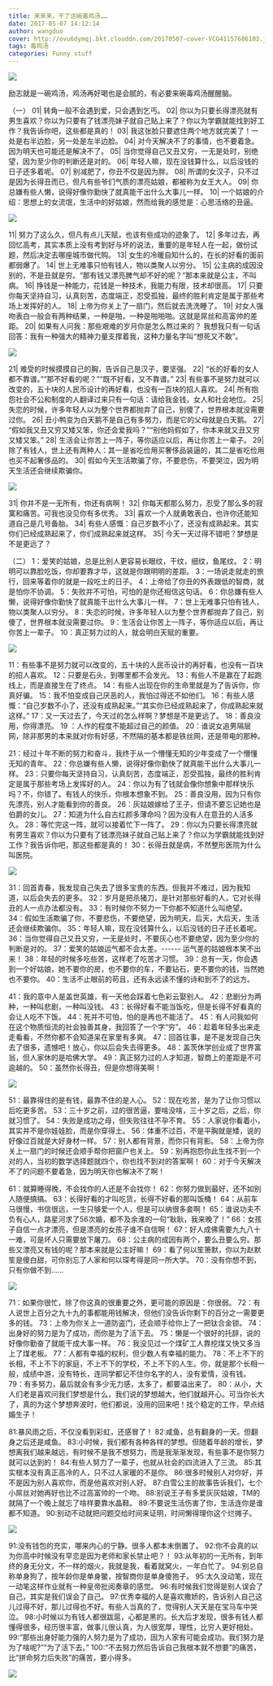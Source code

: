 ```yaml
---
title: 来来来，干了这碗毒鸡汤……
date: 2017-05-07 14:12:14
author: wangduo
cover: http://ovu6dymqj.bkt.clouddn.com/20170507-cover-VCG41157686103.jpg
tags: 毒鸡汤
categories: Funny stuff
---
```


![](http://ovu6dymqj.bkt.clouddn.com/20170507-post/1.jpg)

励志就是一碗鸡汤，鸡汤再好喝也是会腻的，有必要来碗毒鸡汤醒醒脑。

（一）
01| 转角一般不会遇到爱，只会遇到乞丐。
02| 你以为只要长得漂亮就有男生喜欢？你以为只要有了钱漂亮妹子就自己贴上来了？你以为学霸就能找到好工作？我告诉你吧，这些都是真的！
03| 我这张脸只要遮住两个地方就完美了！一处是右半边脸，另一处是左半边脸。
04| 对今天解决不了的事情，也不要着急。因为明天也可能还是解决不了。
05| 当你觉得自己又丑又穷，一无是处时，别绝望，因为至少你的判断还是对的。
06| 年轻人嘛，现在没钱算什么，以后没钱的日子还多着呢。
07| 别减肥了，你丑不仅是因为胖。
08| 所谓的女汉子，只不过是因为长得丑而已，但凡有些爷们气质的漂亮姑娘，都被称为女王大人。
09| 你总嫌有些人懒，说得好像你勤快了就真能干出什么大事儿一样。
10| 一个姑娘的介绍：思想上的女流氓，生活中的好姑娘，然而给我的感觉是：心思活络的丑逼。

![](http://ovu6dymqj.bkt.clouddn.com/20170507-post/2.jpg)

11| 努力了这么久，但凡有点儿天赋，也该有些成功的迹象了。
12| 多年过去，再回忆高考，其实本质上没有考到好与坏的说法，重要的是年轻人在一起，做份试题，然后决定去哪座城市做代购。
13| 女生的冷暖自知什么的，在长的好看的面前都弱爆了。
14| 世上无难事只怕有钱人，物以类聚人以穷分。
15| 公主病的成因没别的，不是丑就是穷。“那有钱又漂亮脾气却不好的呢？”那本来就是公主，不叫病。
16| 挣钱是一种能力，花钱是一种技术，我能力有限，技术却很高。
17| 只要你每天坚持自习，认真刻苦，态度端正，忍受孤独，最终的胜利肯定是属于那些考场上发挥好的人。
18| 上帝为你关上了一扇门，然后就去洗洗睡了。
19| 对女人强吻表白一般会有两种结果，一种是啪，一种是啪啪啪。这就是屌丝和高富帅的差距。
20| 如果有人问我：那些艰难的岁月你是怎么熬过来的？ 我想我只有一句话回答：我有一种强大的精神力量支撑着我，这种力量名字叫“想死又不敢”。

![](http://ovu6dymqj.bkt.clouddn.com/20170507-post/3.jpg)

21| 难受的时候摸摸自己的胸，告诉自己是汉子，要坚强。
22| “长的好看的女人都不靠谱。”“那不好看的呢？”“既不好看，又不靠谱。”
23| 有些事不是努力就可以改变的，五十块的人民币设计的再好看，也没有一百块的招人喜欢。
24| 所有抱怨社会不公和制度的人翻译过来只有一句话：请给我金钱，女人和社会地位。
25| 失恋的时候，许多年轻人以为整个世界都抛弃了自己，别傻了，世界根本就没需要过你。
26| 丑小鸭变为白天鹅不是自己有多努力，而是它的父母就是白天鹅。
27| “假如我又丑又穷又矮又笨，你还会爱我吗？”“别他妈假如了，你本来就又丑又穷又矮又笨。”
28| 生活会让你苦上一阵子，等你适应以后，再让你苦上一辈子。
29| 除了有钱人，世上还有两种人：其一是省吃俭用买奢侈品装逼的，其二是省吃俭用也买不起奢侈品的。
30| 假如今天生活欺骗了你，不要悲伤，不要哭泣，因为明天生活还会继续欺骗你。

![](http://ovu6dymqj.bkt.clouddn.com/20170507-post/4.jpg)

31| 你并不是一无所有，你还有病啊！
32| 你每天都那么努力，忍受了那么多的寂寞和痛苦。可我也没见你有多优秀。
33| 喜欢一个人就勇敢表白，也许你还能知道自己是几号备胎。
34| 有些人感慨：自己岁数不小了，还没有成熟起来。其实你们已经成熟起来了，你们成熟起来就这样。
35| 今天一天过得不错吧？梦想是不是更远了？

（二）
1：爱笑的姑娘，总是比别人更容易长眼纹，干纹，细纹，鱼尾纹。
2：明明可以靠脸吃饭，你却要靠才华，这就是你跟明明的差距。
3：一场说走就走的旅行，回来等着你的就是一段吃土的日子。
4：上帝给了你丑的外表跟低的智商，就是怕你不协调。
5：失败并不可怕，可怕的是你还相信这句话。
6：你总嫌有些人懒，说得好像你勤快了就真能干出什么大事儿一样。
7：世上无难事只怕有钱人，物以类聚人以穷分。
8：失恋的时候，许多年轻人以为整个世界都抛弃了自己，别傻了，世界根本就没需要过你。
9：生活会让你苦上一阵子，等你适应以后，再让你苦上一辈子。
10：真正努力过的人，就会明白天赋的重要。

![](http://ovu6dymqj.bkt.clouddn.com/20170507-post/5.jpg)

11：有些事不是努力就可以改变的，五十块的人民币设计的再好看，也没有一百块的招人喜欢。
12：只要是石头，到哪里都不会发光。
13：有些人不是赢在了起跑线上，而是直接生在了终点。
14：有些人出现在你的生命里就是为了告诉你，你真好骗。
15：我不怕变成自己厌恶的人，我怕过得还不如他们。
16：有些人感慨：“自己岁数不小了，还没有成熟起来。”“其实你已经成熟起来了，你成熟起来就这样。”
17：又一天过去了，今天过的怎么样啊？梦想是不是更远了。
18：善良没用，你得漂亮。
19 ：人作的程度不能超过自己的颜值。
20：谁说女追男隔层网，除非那男的本来就对你有好感，不然隔的基本都是铁丝网，还是带电的那种。

21：经过十年不断的努力和奋斗，我终于从一个懵懂无知的少年变成了一个懵懂无知的青年。
22：你总嫌有些人懒，说得好像你勤快了就真能干出什么大事儿一样。
23：只要你每天坚持自习，认真刻苦，态度端正，忍受孤独，最终的胜利肯定是属于那些考场上发挥好的人。
24：你以为有了钱就会像你想象中那样快乐吗？不，你错了。有钱人的快乐，你根本想象不到。
25：善良没用，因为只有你先漂亮，别人才能看到你的善良。
26：灰姑娘嫁给了王子，但请不要忘记她也是伯爵的女儿。
27：知道为什么自古红颜多薄命吗？因为没有人在意丑的人活多久。
28：等忙完这一阵，就可以接着忙下一阵了。
29：你以为只要长得漂亮就有男生喜欢？你以为只要有了钱漂亮妹子就自己贴上来了？你以为学霸就能找到好工作？我告诉你吧，那这些都是真的！
30：长得丑就是病，不然整形医院为什么叫医院。

![](http://ovu6dymqj.bkt.clouddn.com/20170507-post/6.jpg)

31：回首青春，我发现自己失去了很多宝贵的东西。但我并不难过，因为我知道，以后会失去的更多。
32：岁月是把杀猪刀，是针对那些好看的人，它对长得丑的人一点办法都没有。
33：有时候你不努力一下你都不知道什么叫绝望。
34：假如生活欺骗了你，不要悲伤，不要绝望，因为明天，后天，大后天，生活还会继续欺骗你。
35：年轻人嘛，现在没钱算什么，以后没钱的日子还长着呢。
36：当你觉得自己又丑又穷，一无是处时，不要灰心也不要绝望，因为至少你的判断是对的。
37：爱笑的姑娘运气都不会太差。------ 运气差的姑娘根本笑不出来！
38：年轻的时候多吃些苦，这样老了吃苦才习惯。
39：总有一天，你会遇到一个好姑娘，她不要你的房，也不要你的车，不要钻石，更不要你的钱，当然她也不要你。
40：生活不止眼前的苟且，还有永远读不懂的诗和到不了的远方。

41：我的意中人是盖世英雄，有一天他会踩着七色彩云娶别人。
42：悲剧分为两种，一种叫悲剧，一种叫没钱。
43：长得好看不能当饭吃，但是长得不好看真的会让人吃不下饭。
44：死并不可怕，怕的是再也不能活了。
45：有人问我如何在这个物质恒流的社会独善其身，我回答了一个字“穷”。
46：趁着年轻多出来走走看看，不然你都不会知道呆在家里有多爽。
47：回首往事，是不是发现自己失去了很多，遗憾吧！放心，你以后会失去得更多。
48：盖茨休学创业成了世界富翁，但人家休的是哈佛大学。
49：真正努力过的人才知道，智商上的差距是不可逾越的。
50：虽然你长得丑，但是你想得美啊！

![](http://ovu6dymqj.bkt.clouddn.com/20170507-post/7.jpg)

51：最靠得住的是有钱，最靠不住的是人心。
52：现在吃苦，是为了让你习惯以后吃更多苦。
53：三十岁之前，过的很苦逼，要啥没啥，三十岁之后，之后，你就习惯了。
54：失败是成功之母，但失败往往不孕不育。
55：人家说你看着小，其实并不是你娃娃脸，而是你穿得土。
56：体重不过百，不是平胸就是矮，说的好像过百就是大好身材一样。
57：别人都有背景，而你只有背影。
58：上帝为你关上一扇门的时候还会顺手帮你把窗户也关上。
59：别再抱怨你此生找不到一个对的人，当初的数学选择题就四个，你也找不到对的答案啊！
60：对于今天解决不了的问题不要着急，因为明天你也解决不了啊！

61：就算睡得晚，不会找你的人还是不会找你！
62：你努力做到最好，还不如别人随便搞搞。
63：长得好看的才叫吃货，长得不好看的那叫饭桶！
64：从前车马很慢，书信很远，一生只够爱一个人，但是可以纳很多妾啊！
65：谁说功夫不负有心人，路星河求了56次婚，都不及余淮的一句“耿耿，我来晚了！”
66：女孩子自信一点才漂亮，但是漂亮的女孩子谁不自信啊！
67：好人成佛需要九九八十一难，可是坏人只需要放下屠刀。
68：公主病的成因有两个，要么丑要么穷。那些又漂亮又有钱的呢？那本来就是公主好嘛！
69：看了何以笙箫默，你以为赵默笙是傻白甜，可你别忘了人家和何以琛考得是同一所大学。
70：没有你想不到，只有你做不到……

![](http://ovu6dymqj.bkt.clouddn.com/20170507-post/8.jpg)

71：如果你很忙，除了你这真的很重要之外，更可能的原因是：你很弱。
72：有人说世上百分之九十九的事都能用钱解决，但他们没告诉你剩下的百分之一需要更多的钱。
73：上帝为你关上一道防盗门，还会顺手给你上了一把钛合金锁。
74：出身好的努力是为了成功，而你是为了活下去。
75：懒是一个很好的托辞，说的好像你勤奋了就能干成大事一样。
76：我没见过一个煤矿工人靠挖煤又快又多当上了煤老板。
77：人都有幸福的权利，但少数人有幸福的能力。
78：不上不下的长相，不上不下的家庭，不上不下的学校，不上不下的人生。你，就是那个长相一般，成绩中游，没有特长，连同学都记不住你名字的人，没有爱情，没有钱。
79：有多努力，最后就会有多少无力感，太多了，都要溢出来了。
80：从小，大人们老是喜欢问我们梦想是什么，我们说的梦想越大，他们就越开心。可当你长大了，真的为这个梦想奔波时，他们都说，没用的回来吧！找个稳定的工作，早点结婚生子！

81:暴风雨之后，不仅没看到彩虹，还感冒了！
82:咸鱼，总有翻身的一天。但翻身之后还是咸鱼。
83:小时候，我们都有各种各样的梦想。但随着年龄的增长，梦想离我们越来越远，有时候不是我不想努力，而是我渐渐发现，有些事不是你努力就可以达到的！
84:有些人努力了一辈子，也就从社会的四流进入了三流。
85:其实根本没有真正高冷的人，只不过人家暖的不是你。
86:很多时候别人对你好，并不是因为别人喜欢你，而是他喜欢对别人好。
87:白雪公主的故事告诉我们，七个小屌丝对她再好也比不过高富帅的一个吻。
88:别说王子有多爱灰灰姑娘，TM的就隔了一个晚上就忘了啥样要靠水晶鞋。
89:不要说生活伤害了你，生活连你是谁都不知道。
90:别动不动就把问题交给时间来证明，时间懒得理你这个烂摊子。

![](http://ovu6dymqj.bkt.clouddn.com/20170507-post/9.jpg)

91:没有钱包的充实，哪来内心的宁静。很多人都本末倒置了。
92:你不会真的以为你高中时候没有早恋是因为老师和家长禁止吧？！
93:从年初的一无所有，到年终的身无分文，不一样的烟火，我就是我，看着就窝火，一年白忙了。
94:别总自称单身狗了，按年龄你是单身鳖，按智商你是单身傻狍子。
95:太久没动笔，现在一动笔这样作业就有一种皇帝批阅奏章的感觉。
96:有时候我们觉得是别人误会了自己，其实是我们误会了自己。
97:优秀幸福的人是喜欢撒娇的，告诉别人自己这儿过得不好，那儿过得也不好。有些人当真的了，觉得别人天天是在宝马车中哭泣。
98:小时候以为有钱人都很跋扈，心都是黑的。长大后才发现，很多有钱人都懂得很多，经历很丰富，做事儿很认真，为人很宽厚，理性，比穷人更好相处。
99:“那些出身好能力强的人努力是为了成功，因为人家有可能会成功。我们努力是为了啥呢?”“为了活下去。”
100:“不去努力然后告诉自己我根本就不想要”的痛苦，比“拼命努力后失败”的痛苦，要小得多。

![](http://ovu6dymqj.bkt.clouddn.com/20170507-post/10.jpg)
